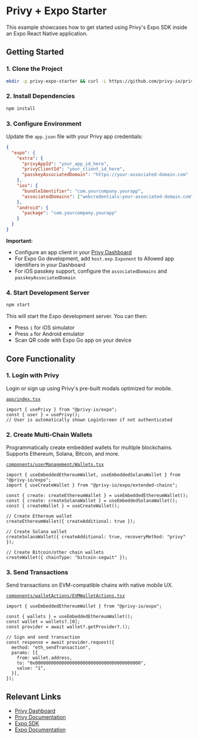 # Privy + Expo Starter

This example showcases how to get started using Privy's Expo SDK inside an Expo React Native application.

## Getting Started

### 1. Clone the Project

```bash
mkdir -p privy-expo-starter && curl -L https://github.com/privy-io/privy-examples/archive/main.tar.gz | tar -xz --strip=2 -C privy-expo-starter privy-examples-main/privy-expo-starter && cd privy-expo-starter
```

### 2. Install Dependencies

```bash
npm install
```

### 3. Configure Environment

Update the `app.json` file with your Privy app credentials:

```json
{
  "expo": {
    "extra": {
      "privyAppId": "your_app_id_here",
      "privyClientId": "your_client_id_here",
      "passkeyAssociatedDomain": "https://your-associated-domain.com"
    },
    "ios": {
      "bundleIdentifier": "com.yourcompany.yourapp",
      "associatedDomains": ["webcredentials:your-associated-domain.com"]
    },
    "android": {
      "package": "com.yourcompany.yourapp"
    }
  }
}
```

**Important:** 
- Configure an app client in your [Privy Dashboard](https://dashboard.privy.io/apps?page=settings&setting=clients)
- For Expo Go development, add `host.exp.Exponent` to Allowed app identifiers in your Dashboard
- For iOS passkey support, configure the `associatedDomains` and `passkeyAssociatedDomain`

### 4. Start Development Server

```bash
npm start
```

This will start the Expo development server. You can then:
- Press `i` for iOS simulator
- Press `a` for Android emulator  
- Scan QR code with Expo Go app on your device

## Core Functionality

### 1. Login with Privy

Login or sign up using Privy's pre-built modals optimized for mobile.

[`app/index.tsx`](./app/index.tsx)
```tsx
import { usePrivy } from "@privy-io/expo";
const { user } = usePrivy();
// User is automatically shown LoginScreen if not authenticated
```

### 2. Create Multi-Chain Wallets

Programmatically create embedded wallets for multiple blockchains. Supports Ethereum, Solana, Bitcoin, and more.

[`components/userManagement/Wallets.tsx`](./components/userManagement/Wallets.tsx)
```tsx
import { useEmbeddedEthereumWallet, useEmbeddedSolanaWallet } from "@privy-io/expo";
import { useCreateWallet } from "@privy-io/expo/extended-chains";

const { create: createEthereumWallet } = useEmbeddedEthereumWallet();
const { create: createSolanaWallet } = useEmbeddedSolanaWallet();
const { createWallet } = useCreateWallet();

// Create Ethereum wallet
createEthereumWallet({ createAdditional: true });

// Create Solana wallet  
createSolanaWallet({ createAdditional: true, recoveryMethod: "privy" });

// Create Bitcoin/other chain wallets
createWallet({ chainType: "bitcoin-segwit" });
```

### 3. Send Transactions

Send transactions on EVM-compatible chains with native mobile UX.

[`components/walletActions/EVMWalletActions.tsx`](./components/walletActions/EVMWalletActions.tsx)
```tsx
import { useEmbeddedEthereumWallet } from "@privy-io/expo";

const { wallets } = useEmbeddedEthereumWallet();
const wallet = wallets?.[0];
const provider = await wallet?.getProvider?.();

// Sign and send transaction
const response = await provider.request({
  method: "eth_sendTransaction",
  params: [{
    from: wallet.address,
    to: "0x0000000000000000000000000000000000000000",
    value: "1",
  }],
});
```

## Relevant Links

- [Privy Dashboard](https://dashboard.privy.io)
- [Privy Documentation](https://docs.privy.io)
- [Expo SDK](https://www.npmjs.com/package/@privy-io/expo)
- [Expo Documentation](https://docs.expo.dev/)
